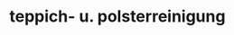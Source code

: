 ---
title: "teppich- u. polsterreinigung"
url: /bremen/teppich-u-polsterreinigung/
shop: Wäscherei
---
